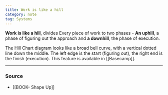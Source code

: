 ```yaml
---
title: Work is like a hill
category: note
tag: Systems
---
```


**Work is like a hill**, divides Every piece of work to two phases - **An uphill**, a phase of figuring out the approach and **a downhill**, the phase of execution. 

The Hill Chart diagram looks like a broad bell curve, with a vertical dotted line down the middle. The left edge is the start (figuring out), the right end is the finish (execution). This feature is available in [[Basecamp]].

--- 
### Source
- [[BOOK- Shape Up]]